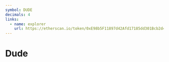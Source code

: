 ```yaml
---
symbol: DUDE
decimals: 4
links:
  - name: explorer
    url: https://etherscan.io/token/0xE98b5F11897d42Afd17185dd301Bcb2d46389bF1
---
```


# Dude
